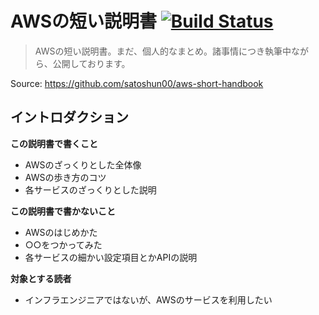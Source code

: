 # AWSの短い説明書 [![Build Status](https://travis-ci.org/satoshun00/aws-short-handbook.svg?branch=master)](https://travis-ci.org/satoshun00/aws-short-handbook)

> AWSの短い説明書。まだ、個人的なまとめ。諸事情につき執筆中ながら、公開しております。

Source: https://github.com/satoshun00/aws-short-handbook

## イントロダクション

**この説明書で書くこと**

- AWSのざっくりとした全体像
- AWSの歩き方のコツ
- 各サービスのざっくりとした説明

**この説明書で書かないこと**

- AWSのはじめかた
- ○○をつかってみた
- 各サービスの細かい設定項目とかAPIの説明

**対象とする読者**

- インフラエンジニアではないが、AWSのサービスを利用したい
